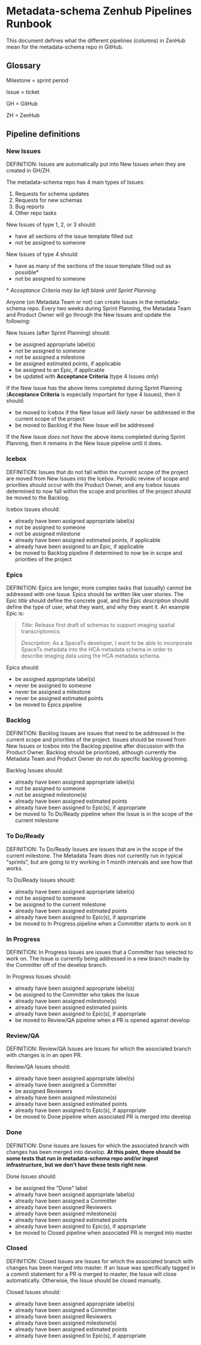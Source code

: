 # Metadata-schema Zenhub Pipelines Runbook

This document defines what the different pipelines (columns) in ZenHub mean for the metadata-schema repo in GitHub.

## Glossary

Milestone = sprint period

Issue = ticket

GH = GitHub

ZH = ZenHub

## Pipeline definitions

### New Issues

DEFINITION: Issues are automatically put into New Issues when they are
created in GH/ZH.

The metadata-schema repo has 4 main types of Issues:

1.  Requests for schema updates
1.  Requests for new schemas
1.  Bug reports
1.  Other repo tasks

New Issues of type 1, 2, or 3 should:
-   have all sections of the issue template filled out
-   not be assigned to someone

New Issues of type 4 should:
-   have as many of the sections of the issue template filled out as possible*
-   not be assigned to someone

\* *Acceptance Criteria may be left blank until Sprint Planning*

Anyone (on Metadata Team or not) can create Issues in the metadata-schema repo. Every two weeks during Sprint Planning, the Metadata Team and Product Owner will go through the New Issues and update the following:

New Issues (after Sprint Planning) should:
-   be assigned appropriate label(s)
-   not be assigned to someone
-   not be assigned a milestone
-   be assigned estimated points, if applicable
-   be assigned to an Epic, if applicable
-   be updated with **Acceptance Criteria** (type 4 Issues only)

If the New Issue *has* the above items completed during Sprint Planning (**Acceptance Criteria** is especially important for type 4 Issues), then it should:
-   be moved to Icebox if the New Issue *will likely never* be addressed in the current scope of the project
-   be moved to Backlog if the New Issue *will* be addressed

If the New Issue *does not have* the above items completed during Sprint Planning, then it remains in the New Issue pipeline until it does.

### Icebox

DEFINITION: Issues that do not fall within the current scope of the project are moved from New Issues into the Icebox. Periodic review of scope and priorities should occur with the Product Owner, and any Icebox Issues determined to now fall within the scope and priorities of the project should be moved to the Backlog.

Icebox Issues should:
-   already have been assigned appropriate label(s)
-   not be assigned to someone
-   not be assigned milestone
-   already have been assigned estimated points, if applicable
-   already have been assigned to an Epic, if applicable
-   be moved to Backlog pipeline if determined to now be in scope and priorities of the project

### Epics

DEFINITION: Epics are longer, more complex tasks that (usually) cannot be addressed with one Issue. Epics should be written like user stories. The Epic *title* should define the concrete goal, and the Epic *description* should define the type of user, what they want, and why they want it. An example Epic is:

> *Title*: Release first draft of schemas to support imaging spatial transcriptomics
>
> *Description*: As a SpaceTx developer, I want to be able to incorporate SpaceTx metadata into the HCA metadata schema in order to describe imaging data using the HCA metadata schema.

Epics should:
-   be assigned appropriate label(s)
-   never be assigned to someone
-   never be assigned a milestone
-   never be assigned estimated points
-   be moved to Epics pipeline

### Backlog

DEFINITION: Backlog Issues are issues that need to be addressed in the current scope and priorities of the project. Issues should be moved from New Issues or Icebox into the Backlog pipeline after discussion with the Product Owner. Backlog should be prioritized, although currently the Metadata Team and Product Owner do not do specific backlog grooming.

Backlog Issues should:
-   already have been assigned appropriate label(s)
-   not be assigned to someone
-   not be assigned milestone(s)
-   already have been assigned estimated points
-   already have been assigned to Epic(s), if appropriate
-   be moved to To Do/Ready pipeline when the Issue is in the scope of the current milestone

### To Do/Ready

DEFINITION: To Do/Ready Issues are issues that are in the scope of the current milestone. The Metadata Team does not currently run in typical "sprints", but are going to try working in 1 month intervals and see how that works.

To Do/Ready Issues should:
-   already have been assigned appropriate label(s)
-   not be assigned to someone
-   be assigned to the current milestone
-   already have been assigned estimated points
-   already have been assigned to Epic(s), if appropriate
-   be moved to In Progress pipeline when a Committer starts to work on it

### In Progress

DEFINITION: In Progress Issues are issues that a Committer has selected to work on. The Issue is currently being addressed in a new branch made by the Committer off of the develop branch.

In Progress Issues should:
-   already have been assigned appropriate label(s)
-   be assigned to the Committer who takes the Issue
-   already have been assigned milestone(s)
-   already have been assigned estimated points
-   already have been assigned to Epic(s), if appropriate
-   be moved to Review/QA pipeline when a PR is opened against develop

### Review/QA

DEFINITION: Review/QA Issues are Issues for which the associated branch with changes is in an open PR.

Review/QA Issues should:
-   already have been assigned appropriate label(s)
-   already have been assigned a Committer
-   be assigned Reviewers
-   already have been assigned milestone(s)
-   already have been assigned estimated points
-   already have been assigned to Epic(s), if appropriate
-   be moved to Done pipeline when associated PR is merged into develop

### Done

DEFINITION: Done Issues are Issues for which the associated branch with changes has been merged into develop. **At this point, there should be some tests that run in metadata-schema repo and/or ingest infrastructure, but we don't have these tests right now.**

Done Issues should:
-   be assigned the "Done" label
-   already have been assigned appropriate label(s)
-   already have been assigned a Committer
-   already have been assigned Reviewers
-   already have been assigned milestone(s)
-   already have been assigned estimated points
-   already have been assigned to Epic(s), if appropriate
-   be moved to Closed pipeline when associated PR is merged into master

### Closed

DEFINITION: Closed Issues are Issues for which the associated branch with changes has been merged into master. If an Issue was specifically tagged in a commit statement for a PR is merged to master, the Issue will close automatically. Otherwise, the Issue should be closed manually.

Closed Issues should:
-   already have been assigned appropriate label(s)
-   already have been assigned a Committer
-   already have been assigned Reviewers
-   already have been assigned milestone(s)
-   already have been assigned estimated points
-   already have been assigned to Epic(s), if appropriate
